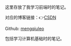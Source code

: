 这里存放了我学习前端时的笔记。

对应的博客链接：👉[CSDN](https://blog.csdn.net/weixin_52834435?type=lately)

Github: [mengqiuleo](https://github.com/mengqiuleo)

包括学习计算机基础时的笔记。